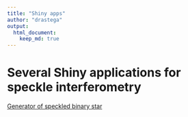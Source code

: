 ```yaml
---
title: "Shiny apps"
author: "drastega"
output:
  html_document:
    keep_md: true
---
```


# Several Shiny applications for speckle interferometry

[Generator of speckled binary star](https://drastega.shinyapps.io/speckle_binary/)
